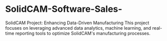 # SolidCAM-Software-Sales-
SolidCAM Project: Enhancing Data-Driven Manufacturing  This project focuses on leveraging advanced data analytics, machine learning, and real-time reporting tools to optimize SolidCAM's manufacturing processes. 
